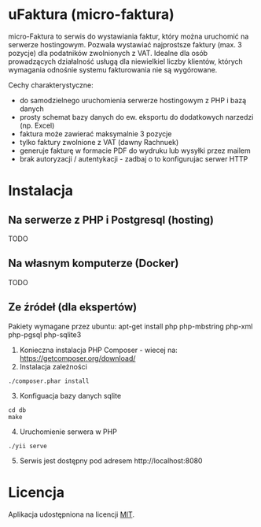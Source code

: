# uFaktura (micro-faktura)

micro-Faktura to serwis do wystawiania faktur, który można uruchomić na serwerze hostingowym.
Pozwala wystawiać najprostsze faktury (max. 3 pozycje) dla podatników zwolnionych z VAT.
Idealne dla osób prowadzących działalność usługą dla niewielkiel liczby klientów,
których wymagania odnośnie systemu fakturowania nie są wygórowane.

Cechy charakterystyczne:

* do samodzielnego uruchomienia serwerze hostingowym z PHP i bazą danych
* prosty schemat bazy danych do ew. eksportu do dodatkowych narzedzi (np. Excel)
* faktura może zawierać maksymalnie 3 pozycje
* tylko faktury zwolnione z VAT (dawny Rachnuek)
* generuje fakturę w formacie PDF do wydruku lub wysyłki przez mailem
* brak autoryzacji / autentykacji - zadbaj o to konfigurujac serwer HTTP

# Instalacja

## Na serwerze z PHP i Postgresql (hosting)

TODO

## Na własnym komputerze (Docker)

TODO

## Ze źródeł (dla ekspertów)

Pakiety wymagane przez ubuntu: apt-get install php php-mbstring php-xml php-pgsql php-sqlite3

1. Konieczna instalacja PHP Composer - wiecej na: https://getcomposer.org/download/
2. Instalacja zależności
```
./composer.phar install
```
3. Konfiguacja bazy danych sqlite
```
cd db
make
```
4. Uruchomienie serwera w PHP
```
./yii serve
```
5. Serwis jest dostępny pod adresem http://localhost:8080

# Licencja

Aplikacja udostępniona na licencji [MIT](https://pl.wikipedia.org/wiki/Licencja_MIT).
